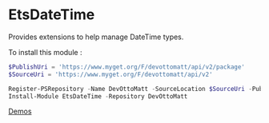 # EtsDateTime
Provides extensions to help manage DateTime types.

To install this module :
```Powershell
$PublishUri = 'https://www.myget.org/F/devottomatt/api/v2/package'
$SourceUri = 'https://www.myget.org/F/devottomatt/api/v2'

Register-PSRepository -Name DevOttoMatt -SourceLocation $SourceUri -PublishLocation $PublishUri #-InstallationPolicy Trusted
Install-Module EtsDateTime -Repository DevOttoMatt
```
[Demos](https://github.com/LaurentDardenne/EtsDateTime/blob/master/src/Demos/DateTime.ps1)
